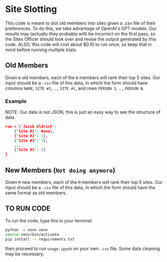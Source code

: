 # Site Slotting

This code is meant to slot old members into sites given a .csv file of their preferences. To do this, we take advantage of OpenAI's GPT models. Our results may (actually they probably will) be incorrect on the first pass, so the Sites Officer should look over and revise the output generated by this code. ALSO, this code will cost about $0.10 to run once, so keep that in mind before running multiple trials.

## Old Members

Given `N` old members, each of the `N` members will rank their top 5 sites. Our input should be a `.csv` file of this data, in which the form should have columns `NAME`, `SITE #1`, ..., `SITE #i`, and rows `PERSON 1`, ..., `PERSON N`.

### Example

NOTE: Our data is not JSON, this is just an easy way to see the structure of data.

```json
row = {'Jacob Aldrich':
    {'Site #1': None},
    {'Site #2': 1},
    {'Site #3': 3},
    ...
    {'Site #i': 2}
}
```

## New Members (`Not doing anymore`)

Given `M` new members, each of the `M` members will rank their top 5 sites. Our input should be a `.csv` file of this data, in which the form should have the same format as old members.

## TO RUN CODE

To run the code, type this in your terminal:

```bash
python -m venv venv
source venv/bin/activate
pip install -r requirements.txt
```

then proceed to run `usage.ipynb` on your own `.csv` file. Some data cleaning may be necessary.
